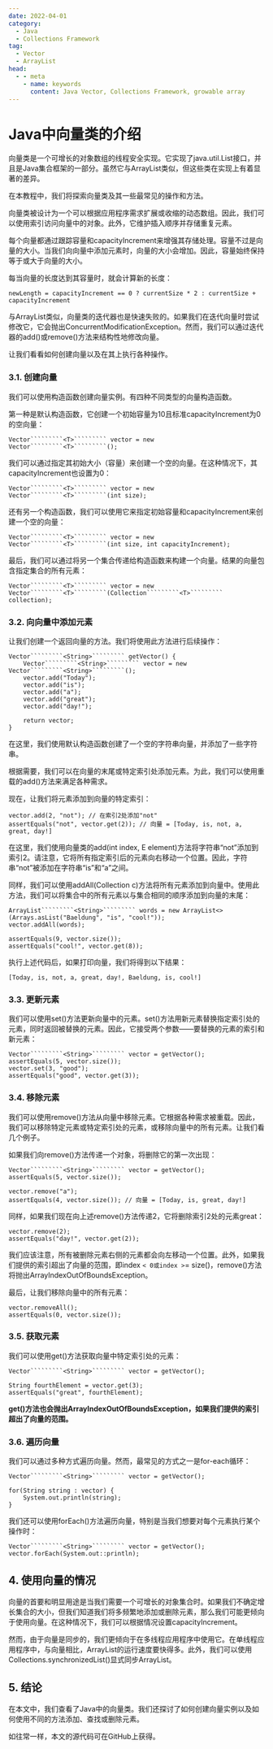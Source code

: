 ```yaml
---
date: 2022-04-01
category:
  - Java
  - Collections Framework
tag:
  - Vector
  - ArrayList
head:
  - - meta
    - name: keywords
      content: Java Vector, Collections Framework, growable array
---
```

# Java中向量类的介绍

向量类是一个可增长的对象数组的线程安全实现。它实现了java.util.List接口，并且是Java集合框架的一部分。虽然它与ArrayList类似，但这些类在实现上有着显著的差异。

在本教程中，我们将探索向量类及其一些最常见的操作和方法。

向量类被设计为一个可以根据应用程序需求扩展或收缩的动态数组。因此，我们可以使用索引访问向量中的对象。此外，它维护插入顺序并存储重复元素。

每个向量都通过跟踪容量和capacityIncrement来增强其存储处理。容量不过是向量的大小。当我们向向量中添加元素时，向量的大小会增加。因此，容量始终保持等于或大于向量的大小。

每当向量的长度达到其容量时，就会计算新的长度：
```
newLength = capacityIncrement == 0 ? currentSize * 2 : currentSize + capacityIncrement
```

与ArrayList类似，向量类的迭代器也是快速失败的。如果我们在迭代向量时尝试修改它，它会抛出ConcurrentModificationException。然而，我们可以通过迭代器的add()或remove()方法来结构性地修改向量。

让我们看看如何创建向量以及在其上执行各种操作。

### 3.1. 创建向量
我们可以使用构造函数创建向量实例。有四种不同类型的向量构造函数。

第一种是默认构造函数，它创建一个初始容量为10且标准capacityIncrement为0的空向量：
```
Vector`````````<T>````````` vector = new Vector`````````<T>`````````();
```

我们可以通过指定其初始大小（容量）来创建一个空的向量。在这种情况下，其capacityIncrement也设置为0：
```
Vector`````````<T>````````` vector = new Vector`````````<T>`````````(int size);
```

还有另一个构造函数，我们可以使用它来指定初始容量和capacityIncrement来创建一个空的向量：
```
Vector`````````<T>````````` vector = new Vector`````````<T>`````````(int size, int capacityIncrement);
```

最后，我们可以通过将另一个集合传递给构造函数来构建一个向量。结果的向量包含指定集合的所有元素：
```
Vector`````````<T>````````` vector = new Vector`````````<T>`````````(Collection`````````<T>````````` collection);
```

### 3.2. 向向量中添加元素
让我们创建一个返回向量的方法。我们将使用此方法进行后续操作：

```
Vector`````````<String>````````` getVector() {
    Vector`````````<String>````````` vector = new Vector`````````<String>`````````();
    vector.add("Today");
    vector.add("is");
    vector.add("a");
    vector.add("great");
    vector.add("day!");

    return vector;
}
```

在这里，我们使用默认构造函数创建了一个空的字符串向量，并添加了一些字符串。

根据需要，我们可以在向量的末尾或特定索引处添加元素。为此，我们可以使用重载的add()方法来满足各种需求。

现在，让我们将元素添加到向量的特定索引：
```
vector.add(2, "not"); // 在索引2处添加"not"
assertEquals("not", vector.get(2)); // 向量 = [Today, is, not, a, great, day!]
```

在这里，我们使用向量类的add(int index, E element)方法将字符串“not”添加到索引2。请注意，它将所有指定索引后的元素向右移动一个位置。因此，字符串“not”被添加在字符串“is”和“a”之间。

同样，我们可以使用addAll(Collection c)方法将所有元素添加到向量中。使用此方法，我们可以将集合中的所有元素以与集合相同的顺序添加到向量的末尾：
```
ArrayList`````````<String>````````` words = new ArrayList<>(Arrays.asList("Baeldung", "is", "cool!"));
vector.addAll(words);

assertEquals(9, vector.size());
assertEquals("cool!", vector.get(8));
```

执行上述代码后，如果打印向量，我们将得到以下结果：
```
[Today, is, not, a, great, day!, Baeldung, is, cool!]
```

### 3.3. 更新元素
我们可以使用set()方法更新向量中的元素。set()方法用新元素替换指定索引处的元素，同时返回被替换的元素。因此，它接受两个参数——要替换的元素的索引和新元素：
```
Vector`````````<String>````````` vector = getVector();
assertEquals(5, vector.size());
vector.set(3, "good");
assertEquals("good", vector.get(3));
```

### 3.4. 移除元素
我们可以使用remove()方法从向量中移除元素。它根据各种需求被重载。因此，我们可以移除特定元素或特定索引处的元素，或移除向量中的所有元素。让我们看几个例子。

如果我们向remove()方法传递一个对象，将删除它的第一次出现：
```
Vector`````````<String>````````` vector = getVector();
assertEquals(5, vector.size());

vector.remove("a");
assertEquals(4, vector.size()); // 向量 = [Today, is, great, day!]
```

同样，如果我们现在向上述remove()方法传递2，它将删除索引2处的元素great：
```
vector.remove(2);
assertEquals("day!", vector.get(2));
```

我们应该注意，所有被删除元素右侧的元素都会向左移动一个位置。此外，如果我们提供的索引超出了向量的范围，即index `< 0或index >`= size()，remove()方法将抛出ArrayIndexOutOfBoundsException。

最后，让我们移除向量中的所有元素：
```
vector.removeAll();
assertEquals(0, vector.size());
```

### 3.5. 获取元素
我们可以使用get()方法获取向量中特定索引处的元素：
```
Vector`````````<String>````````` vector = getVector();

String fourthElement = vector.get(3);
assertEquals("great", fourthElement);
```

**get()方法也会抛出ArrayIndexOutOfBoundsException，如果我们提供的索引超出了向量的范围。**

### 3.6. 遍历向量
我们可以通过多种方式遍历向量。然而，最常见的方式之一是for-each循环：
```
Vector`````````<String>````````` vector = getVector();

for(String string : vector) {
    System.out.println(string);
}
```

我们还可以使用forEach()方法遍历向量，特别是当我们想要对每个元素执行某个操作时：
```
Vector`````````<String>````````` vector = getVector();
vector.forEach(System.out::println);
```

## 4. 使用向量的情况
向量的首要和明显用途是当我们需要一个可增长的对象集合时。如果我们不确定增长集合的大小，但我们知道我们将多频繁地添加或删除元素，那么我们可能更倾向于使用向量。在这种情况下，我们可以根据情况设置capacityIncrement。

然而，由于向量是同步的，我们更倾向于在多线程应用程序中使用它。在单线程应用程序中，与向量相比，ArrayList的运行速度要快得多。此外，我们可以使用Collections.synchronizedList()显式同步ArrayList。

## 5. 结论
在本文中，我们查看了Java中的向量类。我们还探讨了如何创建向量实例以及如何使用不同的方法添加、查找或删除元素。

如往常一样，本文的源代码可在GitHub上获得。